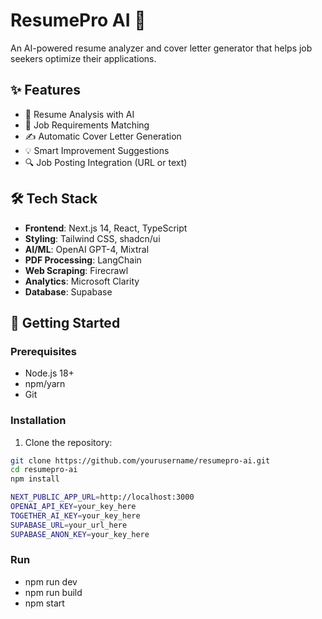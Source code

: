 # ResumePro AI 📄

An AI-powered resume analyzer and cover letter generator that helps job seekers optimize their applications.

## ✨ Features

- 📝 Resume Analysis with AI
- 🎯 Job Requirements Matching
- ✍️ Automatic Cover Letter Generation
- 💡 Smart Improvement Suggestions
- 🔍 Job Posting Integration (URL or text)

## 🛠️ Tech Stack

- **Frontend**: Next.js 14, React, TypeScript
- **Styling**: Tailwind CSS, shadcn/ui
- **AI/ML**: OpenAI GPT-4, Mixtral
- **PDF Processing**: LangChain
- **Web Scraping**: Firecrawl
- **Analytics**: Microsoft Clarity
- **Database**: Supabase

## 🚀 Getting Started

### Prerequisites

- Node.js 18+
- npm/yarn
- Git

### Installation

1. Clone the repository:

```bash
git clone https://github.com/yourusername/resumepro-ai.git
cd resumepro-ai
npm install

NEXT_PUBLIC_APP_URL=http://localhost:3000
OPENAI_API_KEY=your_key_here
TOGETHER_AI_KEY=your_key_here
SUPABASE_URL=your_url_here
SUPABASE_ANON_KEY=your_key_here
```

### Run

- npm run dev
- npm run build
- npm start
